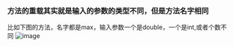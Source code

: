 ### 方法的重载其实就是输入的参数的类型不同，但是方法名字相同
比如下图的方法，名字都是max，输入参数一个是double，一个是int,或者个数不同
![image](F6C19D0A90664688AB6DA48AD8389753)